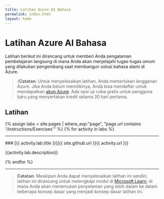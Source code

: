 ```yaml
---
title: Latihan Azure AI Bahasa
permalink: index.html
layout: home
---
```


# Latihan Azure AI Bahasa

Latihan berikut ini dirancang untuk memberi Anda pengalaman pembelajaran langsung di mana Anda akan menjelajahi tugas-tugas umum yang dilakukan pengembang saat membangun solusi bahasa alami di Azure. 

> {**Catatan**: Untuk menyelesaikan latihan, Anda memerlukan langganan Azure. Jika Anda belum memilikinya, Anda bisa mendaftar untuk mendapatkan [akun Azure](https://azure.microsoft.com/free). Ada opsi uji coba gratis untuk pengguna baru yang menyertakan kredit selama 30 hari pertama.

## Latihan

{% assign labs = site.pages | where_exp:"page", "page.url contains '/Instructions/Exercises'" %} {% for activity in labs  %}
<hr>
### [{{ activity.lab.title }}]({{ site.github.url }}{{ activity.url }})

{{activity.lab.description}}

{% endfor %}

<hr>

> **Catatan**: Meskipun Anda dapat menyelesaikan latihan ini sendiri, latihan ini dirancang untuk melengkapi modul di [Microsoft Learn](https://learn.microsoft.com/training/paths/develop-language-solutions-azure-ai/); di mana Anda akan menemukan penyelaman yang lebih dalam ke dalam beberapa konsep dasar yang menjadi konsep dasar latihan ini. 
